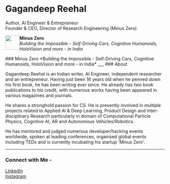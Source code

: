 # Gagandeep Reehal
Author, AI Engineer & Entrepreneur \
Founder & CEO, Director of Research Engineering (Minus Zero)

<p> <img src="https://avatars3.githubusercontent.com/u/70444900?s=180&v=4" style="float:left;width:45px;height:45px;"> <b> Minus Zero </b> <br> <i>Building the Impossible - Self-Driving Cars, Cognitive Humanoids, HoloVision and more - in India </i> </p>
### Minus Zero
*Building the Impossible - Self-Driving Cars, Cognitive Humanoids, HoloVision and more - in India*
___
### About

Gagandeep Reehal is an Indian writer, AI Engineer, independent researcher and an entrepreneur. Having just been 16 years old when he penned down his first book, he has been writing ever since. He already has two book publications to his credit, with numerous works having been appeared in various magazines and journals.

He shares a stronghold passion for CS. He is presently involved in multiple projects related to Applied AI & Deep Learning, Product Design and Inter-disciplinary Research particularly in domain of Computational Particle Physics, Cognitive AI, AR and Autonomous Vehicles/Robotics.

He has mentored and judged numerous developer/hacking events worldwide, spoken at leading conferences, organised global events including TEDx and is currently incubating his startup 'Minus Zero'.
___
### Connect with Me -
[LinkedIn](https://www.linkedin.com/in/gagandeepreehal) \
[Instagram](https://www.instagram.com/gagandeep.reehal)
